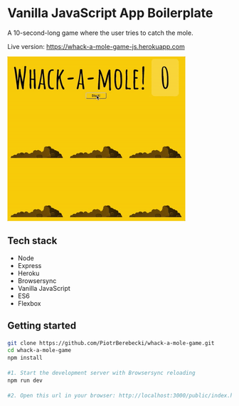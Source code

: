 # Vanilla JavaScript App Boilerplate

A 10-second-long game where the user tries to catch the mole.

Live version: https://whack-a-mole-game-js.herokuapp.com

<img src="./src/graphics/screencast.gif" width="400px" height="auto">

## Tech stack
* Node
* Express
* Heroku
* Browsersync
* Vanilla JavaScript
* ES6
* Flexbox

## Getting started

```sh
git clone https://github.com/PiotrBerebecki/whack-a-mole-game.git
cd whack-a-mole-game
npm install

#1. Start the development server with Browsersync reloading
npm run dev

#2. Open this url in your browser: http://localhost:3000/public/index.html
```
